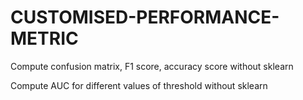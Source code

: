# CUSTOMISED-PERFORMANCE-METRIC

Compute confusion matrix, F1 score, accuracy score without sklearn

Compute AUC for different values of threshold without sklearn
